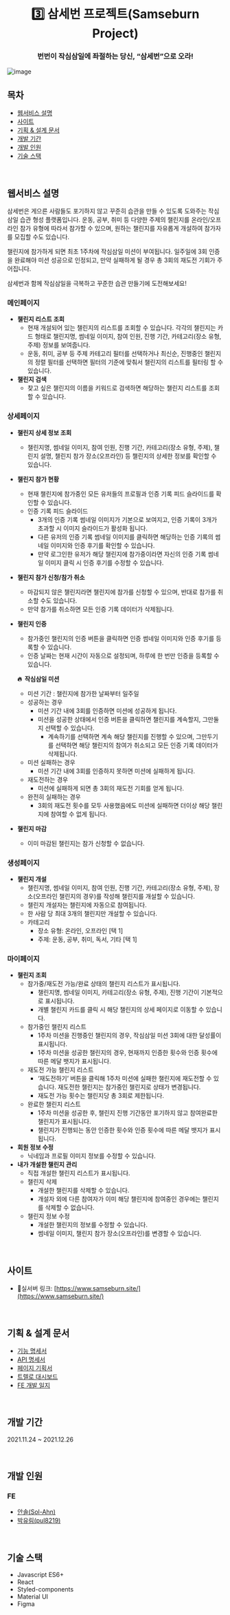 # <div align="center"> 3️⃣ 삼세번 프로젝트(Samseburn Project) </div>

### <div align="center"> 번번이 작심삼일에 좌절하는 당신, “삼세번”으로 오라! </div>

![image](https://user-images.githubusercontent.com/33214449/147415258-5c232b4c-b514-41c8-aaa6-678b85279093.png)

## 목차

- [웹서비스 설명](#웹서비스-설명)
- [사이트](#사이트)
- [기획 & 설계 문서](#기획--설계-문서)
- [개발 기간](#개발-기간)
- [개발 인원](#개발-인원)
- [기술 스택](#기술-스택)

<br/>

## 웹서비스 설명

삼세번은 게으른 사람들도 포기하지 않고 꾸준히 습관을 만들 수 있도록 도와주는 작심삼일 습관 형성 플랫폼입니다. 운동, 공부, 취미 등 다양한 주제의 챌린지를 온라인/오프라인 참가 유형에 따라서 참가할 수 있으며, 원하는 챌린지를 자유롭게 개설하여 참가자를 모집할 수도 있습니다. 

챌린지에 참가하게 되면 최초 1주차에 작심삼일 미션이 부여됩니다. 일주일에 3회 인증을 완료해야 미션 성공으로 인정되고, 만약 실패하게 될 경우 총 3회의 재도전 기회가 주어집니다.        

삼세번과 함께 작심삼일을 극복하고 꾸준한 습관 만들기에 도전해보세요!

### 메인페이지

- **챌린지 리스트 조회**
    - 현재 개설되어 있는 챌린지의 리스트를 조회할 수 있습니다. 각각의 챌린지는 카드 형태로 챌린지명, 썸네일 이미지, 참여 인원, 진행 기간, 카테고리(장소 유형, 주제) 정보를 보여줍니다.
    - 운동, 취미, 공부 등 주제 카테고리 필터를 선택하거나 최신순, 진행중인 챌린지의 정렬 필터를 선택하면 필터의 기준에 맞춰서 챌린지의 리스트를 필터링 할 수 있습니다.
- **챌린지 검색**
    - 찾고 싶은 챌린지의 이름을 키워드로 검색하면 해당하는 챌린지 리스트를 조회할 수 있습니다.

### 상세페이지

- **챌린지 상세 정보 조회**
    - 챌린지명, 썸네일 이미지, 참여 인원, 진행 기간, 카테고리(장소 유형, 주제), 챌린지 설명, 챌린지 참가 장소(오프라인) 등 챌린지의 상세한 정보를 확인할 수 있습니다.
- **챌린지 참가 현황**
    - 현재 챌린지에 참가중인 모든 유저들의 프로필과 인증 기록 피드 슬라이드를 확인할 수 있습니다.
    - 인증 기록 피드 슬라이드
        - 3개의 인증 기록 썸네일 이미지가 기본으로 보여지고, 인증 기록이 3개가 초과할 시 이미지 슬라이드가 활성화 됩니다.
        - 다른 유저의 인증 기록 썸네일 이미지를 클릭하면 해당하는 인증 기록의 썸네일 이미지와 인증 후기를 확인할 수 있습니다.
        - 만약 로그인한 유저가 해당 챌린지에 참가중이라면 자신의 인증 기록 썸네일 이미지 클릭 시 인증 후기를 수정할 수 있습니다.
- **챌린지 참가 신청/참가 취소**
    - 마감되지 않은 챌린지라면 챌린지에 참가를 신청할 수 있으며, 반대로 참가를 취소할 수도 있습니다.
    - 만약 참가를 취소하면 모든 인증 기록 데이터가 삭제됩니다.
- **챌린지 인증**
    - 참가중인 챌린지의 인증 버튼을 클릭하면 인증 썸네일 이미지와 인증 후기를 등록할 수 있습니다.
    - 인증 날짜는 현재 시간이 자동으로 설정되며, 하루에 한 번만 인증을 등록할 수 있습니다.
    
    **🔥  작심삼일 미션**
    
    - 미션 기간 : 챌린지에 참가한 날짜부터 일주일
    - 성공하는 경우
        - 미션 기간 내에 3회를 인증하면 미션에 성공하게 됩니다.
        - 미션을 성공한 상태에서 인증 버튼을 클릭하면 챌린지를 계속할지, 그만둘지 선택할 수 있습니다.
            - 계속하기를 선택하면 계속 해당 챌린지를 진행할 수 있으며, 그만두기를 선택하면 해당 챌린지의 참여가 취소되고 모든 인증 기록 데이터가 삭제됩니다.
    - 미션 실패하는 경우
        - 미션 기간 내에 3회를 인증하지 못하면 미션에 실패하게 됩니다.
    - 재도전하는 경우
        - 미션에 실패하게 되면 총 3회의 재도전 기회를 얻게 됩니다.
    - 완전히 실패하는 경우
        - 3회의 재도전 횟수를 모두 사용했음에도 미션에 실패하면 더이상 해당 챌린지에 참여할 수 없게 됩니다.
- **챌린지 마감**
    - 이미 마감된 챌린지는 참가 신청할 수 없습니다.

### 생성페이지

- **챌린지 개설**
    - 챌린지명, 썸네일 이미지, 참여 인원, 진행 기간, 카테고리(장소 유형, 주제), 장소(오프라인 챌린지의 경우)를 작성해 챌린지를 개설할 수 있습니다.
    - 챌린지 개설자는 챌린지에 자동으로 참여됩니다.
    - 한 사람 당 최대 3개의 챌린지만 개설할 수 있습니다.
    - 카테고리
        - 장소 유형: 온라인, 오프라인 [택 1]
        - 주제: 운동, 공부, 취미, 독서, 기타 [택 1]

### 마이페이지

- **챌린지 조회**
    - 참가중/재도전 가능/완료 상태의 챌린지 리스트가 표시됩니다.
        - 챌린지명, 썸네일 이미지, 카테고리(장소 유형, 주제), 진행 기간이 기본적으로 표시됩니다.
        - 개별 챌린지 카드를 클릭 시 해당 챌린지의 상세 페이지로 이동할 수 있습니다.
    - 참가중인 챌린지 리스트
        - 1주차 미션을 진행중인 챌린지의 경우, 작심삼일 미션 3회에 대한 달성률이 표시됩니다.
        - 1주차 미션을 성공한 챌린지의 경우, 현재까지 인증한 횟수와 인증 횟수에 따른 메달 뱃지가 표시됩니다.
    - 재도전 가능 챌린지 리스트
        - ‘재도전하기’ 버튼을 클릭해 1주차 미션에 실패한 챌린지에 재도전할 수 있습니다. 재도전한 챌린지는 참가중인 챌린지로 상태가 변경됩니다.
        - 재도전 가능 횟수는 챌린지당 총 3회로 제한됩니다.
    - 완료한 챌린지 리스트
        - 1주차 미션을 성공한 후, 챌린지 진행 기간동안 포기하지 않고 참여완료한 챌린지가 표시됩니다.
        - 챌린지가 진행되는 동안 인증한 횟수와 인증 횟수에 따른 메달 뱃지가 표시됩니다.
- **회원 정보 수정**
    - 닉네임과 프로필 이미지 정보를 수정할 수 있습니다.
- **내가 개설한 챌린지 관리**
    - 직접 개설한 챌린지 리스트가 표시됩니다.
    - 챌린지 삭제
        - 개설한 챌린지를 삭제할 수 있습니다.
        - 개설자 외에 다른 참여자가 이미 해당 챌린지에 참여중인 경우에는 챌린지를 삭제할 수 없습니다.
    - 챌린지 정보 수정
        - 개설한 챌린지의 정보를 수정할 수 있습니다.
        - 썸네일 이미지, 챌린지 참가 장소(오프라인)를 변경할 수 있습니다.

<br/>

## 사이트

- 🔗실서버 링크: [https://www.samseburn.site/](https://www.samseburn.site/)

<br/>

## 기획 & 설계 문서

- [기능 명세서](https://www.notion.so/c34a196e2a274d58aae874346116be9b)
- [API 명세서](https://www.notion.so/API-ec69cc5d028f4605a1dfb6a2dd77f5dc)
- [페이지 기획서](https://www.notion.so/833672fce0bd4ca891f52f712bbc9fdb)
- [트렐로 대시보드](https://trello.com/b/xciXGqYG/%EC%82%BC%EC%84%B8%EB%B2%88-%ED%94%84%EB%A1%9C%EC%A0%9D%ED%8A%B8)
- [FE 개발 일지](https://www.notion.so/FE-1ddf7f862baf4bb6bdaedcc7d003f8c2)

<br/>

## 개발 기간

2021.11.24 ~ 2021.12.26

<br/>

## 개발 인원

### FE

- [안솔(Sol-Ahn)](https://github.com/Sol-Ahn)
- [박유림(pul8219)](https://github.com/pul8219)

<br/>

## 기술 스택

- Javascript ES6+
- React
- Styled-components
- Material UI
- Figma


